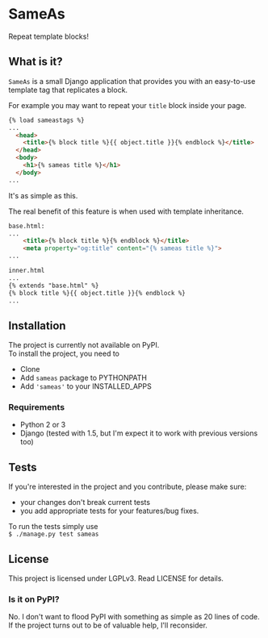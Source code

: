 # SameAs #
Repeat template blocks!

## What is it? ##
`SameAs` is a small Django application that provides you with an
easy-to-use template tag that replicates a block.

For example you may want to repeat your `title` block inside your
page.
```html
{% load sameastags %}
...
  <head>
    <title>{% block title %}{{ object.title }}{% endblock %}</title>
  </head>
  <body>
    <h1>{% sameas title %}</h1>
  </body>
...
```
It's as simple as this.

The real benefit of this feature is when used with template
inheritance.
```html
base.html:
...
    <title>{% block title %}{% endblock %}</title>
    <meta property="og:title" content="{% sameas title %}">
...

inner.html
...
{% extends "base.html" %}
{% block title %}{{ object.title }}{% endblock %}
...
```

## Installation ##
The project is currently not available on PyPI.  
To install the project, you need to
* Clone
* Add `sameas` package to PYTHONPATH
* Add `'sameas'` to your INSTALLED_APPS

### Requirements ###
* Python 2 or 3
* Django (tested with 1.5, but I'm expect it to work with previous
  versions too)

## Tests ##
If you're interested in the project and you contribute, please make
sure:
* your changes don't break current tests
* you add appropriate tests for your features/bug fixes.

To run the tests simply use  
`$ ./manage.py test sameas`

## License ##
This project is licensed under LGPLv3.  Read LICENSE for details.

### Is it on PyPI? ###
No.  I don't want to flood PyPI with something as simple as 20 lines
of code.  If the project turns out to be of valuable help, I'll
reconsider.
